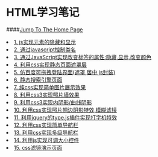 # HTML学习笔记
####<a href="http://wangyihang.github.io/HTML">Jump To The Home Page</a>
<li><a href="Demo/demo1/index.html">1. js实现元素的隐藏和显示</a></li>
<li><a href="Demo/demo2/index.html">2. 通过javascript控制类名</a></li>
<li><a href="Demo/demo3/index.html">3. 通过JavaScript实现改变标签的属性:隐藏,显示,改变颜色</a></li>
<li><a href="Demo/demo4/index.html">4. 利用css实现静态页面遮罩层</a></li>
<li><a href="Demo/demo5/index.html">5. 仿百度可拖拽登陆界面(遮罩,居中,js封装)</a></li>
<li><a href="Demo/demo6/index.html">6. 静态搜索引擎页面</a></li>
<li><a href="Demo/demo7/index.html">7. 纯css实现简单图片展示效果</a></li>
<li><a href="Demo/demo8/index.html">8. 利用css3实现照片墙效果</a></li>
<li><a href="Demo/demo9/index.html">9. 利用css3实现内阴影/曲线阴影</a></li>
<li><a href="Demo/demo10/index.html">10. 利用css实现照片翘边阴影特效,模糊滤镜</a></li>
<li><a href="Demo/demo11/index.html">11. 利用jquery的type.js插件实现打字机特效</a></li>
<li><a href="Demo/demo12/index.html">12. 利用css实现简单导航栏</a></li>
<li><a href="Demo/demo13/index.html">13. 利用css实现多级导航栏</a></li>
<li><a href="Demo/demo14/index.html">14. 利用js实现可调大小控件</a></li>
<li><a href="Demo/demo15/index.html">15. css滤镜演示页面</a></li>
